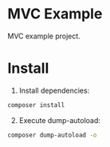 # MVC Example

MVC example project.

# Install

1. Install dependencies:

```bash
composer install
```

2. Execute dump-autoload:

```bash
composer dump-autoload -o
```